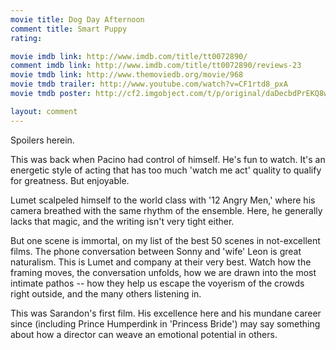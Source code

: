 ```yaml
---
movie title: Dog Day Afternoon
comment title: Smart Puppy
rating: 

movie imdb link: http://www.imdb.com/title/tt0072890/
comment imdb link: http://www.imdb.com/title/tt0072890/reviews-23
movie tmdb link: http://www.themoviedb.org/movie/968
movie tmdb trailer: http://www.youtube.com/watch?v=CF1rtd8_pxA
movie tmdb poster: http://cf2.imgobject.com/t/p/original/daDecbdPrEKQ8wlwh9ZuuKg8Sml.jpg

layout: comment
---
```


Spoilers herein.

This was back when Pacino had control of himself. He's fun to watch. It's an energetic style of acting that has too much 'watch me act' quality to qualify for greatness. But enjoyable.

Lumet scalpeled himself to the world class with '12 Angry Men,' where his camera breathed with the same rhythm of the ensemble. Here, he generally lacks that magic, and the writing isn't very tight either.

But one scene is immortal, on my list of the best 50 scenes in not-excellent films. The phone conversation between Sonny and 'wife' Leon is great naturalism. This is Lumet and company at their very best. Watch how the framing moves, the conversation unfolds, how we are drawn into the most intimate pathos -- how they help us escape the voyerism of the crowds right outside, and the many others listening in.

This was Sarandon's first film. His excellence here and his mundane career since (including Prince Humperdink in 'Princess Bride') may say something about how a director can weave an emotional potential in others.